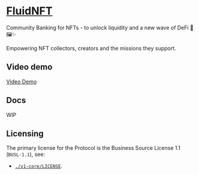 # [FluidNFT](https://fluidnft.org/)

Community Banking for NFTs - to unlock liquidity and a new wave of DeFi 🌊🖼️✨ 

Empowering NFT collectors, creators and the missions they support.

## Video demo

[Video Demo](https://youtu.be/1P2qRy2qDt8)

## Docs

WIP

## Licensing

The primary license for the Protocol is the Business Source License 1.1 (`BUSL-1.1`), see:
* [`./v1-core/LICENSE`](./v1-core/LICENCE).
